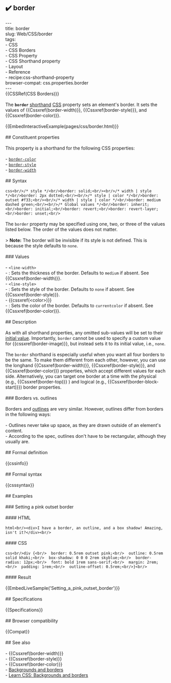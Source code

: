 ## ✔️ border 
 ---<br/>title: border<br/>slug: Web/CSS/border<br/>tags:<br/>  - CSS<br/>  - CSS Borders<br/>  - CSS Property<br/>  - CSS Shorthand property<br/>  - Layout<br/>  - Reference<br/>  - recipe:css-shorthand-property<br/>browser-compat: css.properties.border<br/>---<br/>{{CSSRef(CSS Borders)}}<br/><br/>The **`border`** [shorthand](/en-US/docs/Web/CSS/Shorthand_properties) [CSS](/en-US/docs/Web/CSS) property sets an element's border. It sets the values of {{Cssxref(border-width)}}, {{Cssxref(border-style)}}, and {{Cssxref(border-color)}}.<br/><br/>{{EmbedInteractiveExample(pages/css/border.html)}}<br/><br/>## Constituent properties<br/><br/>This property is a shorthand for the following CSS properties:<br/><br/>- [`border-color`](/en-US/docs/Web/CSS/border-color)<br/>- [`border-style`](/en-US/docs/Web/CSS/border-style)<br/>- [`border-width`](/en-US/docs/Web/CSS/border-width)<br/><br/>## Syntax<br/><br/>```css<br/>/* style */<br/>border: solid;<br/><br/>/* width | style */<br/>border: 2px dotted;<br/><br/>/* style | color */<br/>border: outset #f33;<br/><br/>/* width | style | color */<br/>border: medium dashed green;<br/><br/>/* Global values */<br/>border: inherit;<br/>border: initial;<br/>border: revert;<br/>border: revert-layer;<br/>border: unset;<br/>```<br/><br/>The `border` property may be specified using one, two, or three of the values listed below. The order of the values does not matter.<br/><br/>> **Note:** The border will be invisible if its style is not defined. This is because the style defaults to `none`.<br/><br/>### Values<br/><br/>- `<line-width>`<br/>  - : Sets the thickness of the border. Defaults to `medium` if absent. See {{Cssxref(border-width)}}.<br/>- `<line-style>`<br/>  - : Sets the style of the border. Defaults to `none` if absent. See {{Cssxref(border-style)}}.<br/>- {{cssxref(&lt;color&gt;)}}<br/>  - : Sets the color of the border. Defaults to `currentcolor` if absent. See {{Cssxref(border-color)}}.<br/><br/>## Description<br/><br/>As with all shorthand properties, any omitted sub-values will be set to their [initial value](/en-US/docs/Web/CSS/initial_value). Importantly, `border` cannot be used to specify a custom value for {{cssxref(border-image)}}, but instead sets it to its initial value, i.e., `none`.<br/><br/>The `border` shorthand is especially useful when you want all four borders to be the same. To make them different from each other, however, you can use the longhand {{Cssxref(border-width)}}, {{Cssxref(border-style)}}, and {{Cssxref(border-color)}} properties, which accept different values for each side. Alternatively, you can target one border at a time with the physical (e.g., {{Cssxref(border-top)}} ) and logical (e.g., {{Cssxref(border-block-start)}}) border properties.<br/><br/>### Borders vs. outlines<br/><br/>Borders and [outlines](/en-US/docs/Web/CSS/outline) are very similar. However, outlines differ from borders in the following ways:<br/><br/>- Outlines never take up space, as they are drawn outside of an element's content.<br/>- According to the spec, outlines don't have to be rectangular, although they usually are.<br/><br/>## Formal definition<br/><br/>{{cssinfo}}<br/><br/>## Formal syntax<br/><br/>{{csssyntax}}<br/><br/>## Examples<br/><br/>### Setting a pink outset border<br/><br/>#### HTML<br/><br/>```html<br/><div>I have a border, an outline, and a box shadow! Amazing, isn't it?</div><br/>```<br/><br/>#### CSS<br/><br/>```css<br/>div {<br/>  border: 0.5rem outset pink;<br/>  outline: 0.5rem solid khaki;<br/>  box-shadow: 0 0 0 2rem skyblue;<br/>  border-radius: 12px;<br/>  font: bold 1rem sans-serif;<br/>  margin: 2rem;<br/>  padding: 1rem;<br/>  outline-offset: 0.5rem;<br/>}<br/>```<br/><br/>#### Result<br/><br/>{{EmbedLiveSample('Setting_a_pink_outset_border')}}<br/><br/>## Specifications<br/><br/>{{Specifications}}<br/><br/>## Browser compatibility<br/><br/>{{Compat}}<br/><br/>## See also<br/><br/>- {{Cssxref(border-width)}}<br/>- {{Cssxref(border-style)}}<br/>- {{Cssxref(border-color)}}<br/>- [Backgrounds and borders](/en-US/docs/Web/CSS/CSS_Backgrounds_and_Borders)<br/>- [Learn CSS: Backgrounds and borders](/en-US/docs/Learn/CSS/Building_blocks/Backgrounds_and_borders)<br/>